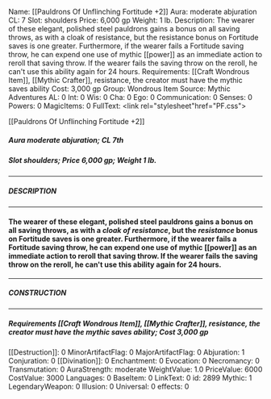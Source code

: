 Name: [[Pauldrons Of Unflinching Fortitude +2]]
Aura: moderate abjuration
CL: 7
Slot: shoulders
Price: 6,000 gp
Weight: 1 lb.
Description: The wearer of these elegant, polished steel pauldrons gains a bonus on all saving throws, as with a cloak of resistance, but the resistance bonus on Fortitude saves is one greater. Furthermore, if the wearer fails a Fortitude saving throw, he can expend one use of mythic [[power]] as an immediate action to reroll that saving throw. If the wearer fails the saving throw on the reroll, he can't use this ability again for 24 hours.
Requirements: [[Craft Wondrous Item]], [[Mythic Crafter]], resistance, the creator must have the mythic saves ability
Cost: 3,000 gp
Group: Wondrous Item
Source: Mythic Adventures
AL: 0
Int: 0
Wis: 0
Cha: 0
Ego: 0
Communication: 0
Senses: 0
Powers: 0
MagicItems: 0
FullText: <link rel="stylesheet"href="PF.css"><div class="heading"><p class="alignleft">[[Pauldrons Of Unflinching Fortitude +2]]</p><div style="clear: both;"></div></div><div><h5><b>Aura </b>moderate abjuration; <b>CL </b>7th</h5><h5><b>Slot </b>shoulders; <b>Price </b>6,000 gp; <b>Weight </b>1 lb.</h5></div><hr/><div><h5><b>DESCRIPTION</b></h5></div><hr/><div><h4><p>The wearer of these elegant, polished steel pauldrons gains a bonus on all saving throws, as with a <i>cloak of <i>resistance</i></i>, but the <i>resistance</i> bonus on Fortitude saves is one greater. Furthermore, if the wearer fails a Fortitude saving throw, he can expend one use of mythic [[power]] as an immediate action to reroll that saving throw. If the wearer fails the saving throw on the reroll, he can't use this ability again for 24 hours.</p></h4></div><hr/><div><h5><b>CONSTRUCTION</b></h5></div><hr/><div><h5><b>Requirements </b>[[Craft Wondrous Item]], [[Mythic Crafter]], <i>resistance</i>, the creator must have the mythic saves ability; <b>Cost </b>3,000 gp</h5></div>
[[Destruction]]: 0
MinorArtifactFlag: 0
MajorArtifactFlag: 0
Abjuration: 1
Conjuration: 0
[[Divination]]: 0
Enchantment: 0
Evocation: 0
Necromancy: 0
Transmutation: 0
AuraStrength: moderate
WeightValue: 1.0
PriceValue: 6000
CostValue: 3000
Languages: 0
BaseItem: 0
LinkText: 0
id: 2899
Mythic: 1
LegendaryWeapon: 0
Illusion: 0
Universal: 0
effects: 0
